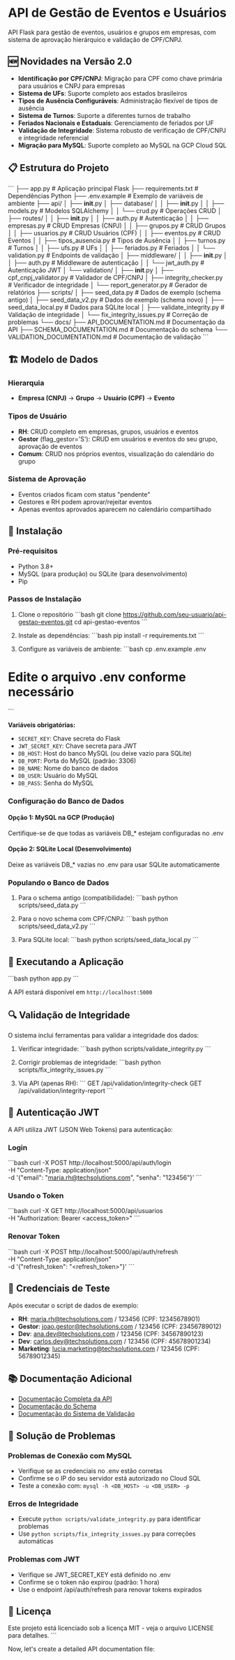 # API de Gestão de Eventos e Usuários

API Flask para gestão de eventos, usuários e grupos em empresas, com sistema de aprovação hierárquico e validação de CPF/CNPJ.

## 🆕 Novidades na Versão 2.0

- **Identificação por CPF/CNPJ**: Migração para CPF como chave primária para usuários e CNPJ para empresas
- **Sistema de UFs**: Suporte completo aos estados brasileiros
- **Tipos de Ausência Configuráveis**: Administração flexível de tipos de ausência
- **Sistema de Turnos**: Suporte a diferentes turnos de trabalho
- **Feriados Nacionais e Estaduais**: Gerenciamento de feriados por UF
- **Validação de Integridade**: Sistema robusto de verificação de CPF/CNPJ e integridade referencial
- **Migração para MySQL**: Suporte completo ao MySQL na GCP Cloud SQL

## 📋 Estrutura do Projeto

\`\`\`
├── app.py                 # Aplicação principal Flask
├── requirements.txt       # Dependências Python
├── .env.example          # Exemplo de variáveis de ambiente
├── api/
│   ├── __init__.py
│   ├── database/
│   │   ├── __init__.py
│   │   ├── models.py     # Modelos SQLAlchemy
│   │   └── crud.py       # Operações CRUD
│   ├── routes/
│   │   ├── __init__.py
│   │   ├── auth.py       # Autenticação
│   │   ├── empresas.py   # CRUD Empresas (CNPJ)
│   │   ├── grupos.py     # CRUD Grupos
│   │   ├── usuarios.py   # CRUD Usuários (CPF)
│   │   ├── eventos.py    # CRUD Eventos
│   │   ├── tipos_ausencia.py # Tipos de Ausência
│   │   ├── turnos.py     # Turnos
│   │   ├── ufs.py        # UFs
│   │   ├── feriados.py   # Feriados
│   │   └── validation.py # Endpoints de validação
│   ├── middleware/
│   │   ├── __init__.py
│   │   ├── auth.py       # Middleware de autenticação
│   │   └── jwt_auth.py   # Autenticação JWT
│   └── validation/
│       ├── __init__.py
│       ├── cpf_cnpj_validator.py # Validador de CPF/CNPJ
│       ├── integrity_checker.py  # Verificador de integridade
│       └── report_generator.py   # Gerador de relatórios
├── scripts/
│   ├── seed_data.py      # Dados de exemplo (schema antigo)
│   ├── seed_data_v2.py   # Dados de exemplo (schema novo)
│   ├── seed_data_local.py # Dados para SQLite local
│   ├── validate_integrity.py # Validação de integridade
│   └── fix_integrity_issues.py # Correção de problemas
└── docs/
    ├── API_DOCUMENTATION.md    # Documentação da API
    ├── SCHEMA_DOCUMENTATION.md # Documentação do schema
    └── VALIDATION_DOCUMENTATION.md # Documentação de validação
\`\`\`

## 🏗️ Modelo de Dados

### Hierarquia
- **Empresa (CNPJ)** → **Grupo** → **Usuário (CPF)** → **Evento**

### Tipos de Usuário
- **RH**: CRUD completo em empresas, grupos, usuários e eventos
- **Gestor** (flag_gestor='S'): CRUD em usuários e eventos do seu grupo, aprovação de eventos
- **Comum**: CRUD nos próprios eventos, visualização do calendário do grupo

### Sistema de Aprovação
- Eventos criados ficam com status "pendente"
- Gestores e RH podem aprovar/rejeitar eventos
- Apenas eventos aprovados aparecem no calendário compartilhado

## 🚀 Instalação

### Pré-requisitos
- Python 3.8+
- MySQL (para produção) ou SQLite (para desenvolvimento)
- Pip

### Passos de Instalação

1. Clone o repositório
\`\`\`bash
git clone https://github.com/seu-usuario/api-gestao-eventos.git
cd api-gestao-eventos
\`\`\`

2. Instale as dependências:
\`\`\`bash
pip install -r requirements.txt
\`\`\`

3. Configure as variáveis de ambiente:
\`\`\`bash
cp .env.example .env
# Edite o arquivo .env conforme necessário
\`\`\`

**Variáveis obrigatórias:**
- `SECRET_KEY`: Chave secreta do Flask
- `JWT_SECRET_KEY`: Chave secreta para JWT
- `DB_HOST`: Host do banco MySQL (ou deixe vazio para SQLite)
- `DB_PORT`: Porta do MySQL (padrão: 3306)
- `DB_NAME`: Nome do banco de dados
- `DB_USER`: Usuário do MySQL
- `DB_PASS`: Senha do MySQL

### Configuração do Banco de Dados

#### Opção 1: MySQL na GCP (Produção)
Certifique-se de que todas as variáveis DB_* estejam configuradas no .env

#### Opção 2: SQLite Local (Desenvolvimento)
Deixe as variáveis DB_* vazias no .env para usar SQLite automaticamente

### Populando o Banco de Dados

1. Para o schema antigo (compatibilidade):
\`\`\`bash
python scripts/seed_data.py
\`\`\`

2. Para o novo schema com CPF/CNPJ:
\`\`\`bash
python scripts/seed_data_v2.py
\`\`\`

3. Para SQLite local:
\`\`\`bash
python scripts/seed_data_local.py
\`\`\`

## 🚀 Executando a Aplicação

\`\`\`bash
python app.py
\`\`\`

A API estará disponível em `http://localhost:5000`

## 🔍 Validação de Integridade

O sistema inclui ferramentas para validar a integridade dos dados:

1. Verificar integridade:
\`\`\`bash
python scripts/validate_integrity.py
\`\`\`

2. Corrigir problemas de integridade:
\`\`\`bash
python scripts/fix_integrity_issues.py
\`\`\`

3. Via API (apenas RH):
\`\`\`
GET /api/validation/integrity-check
GET /api/validation/integrity-report
\`\`\`

## 🔐 Autenticação JWT

A API utiliza JWT (JSON Web Tokens) para autenticação:

### Login
\`\`\`bash
curl -X POST http://localhost:5000/api/auth/login \
  -H "Content-Type: application/json" \
  -d '{"email": "maria.rh@techsolutions.com", "senha": "123456"}'
\`\`\`

### Usando o Token
\`\`\`bash
curl -X GET http://localhost:5000/api/usuarios \
  -H "Authorization: Bearer <access_token>"
\`\`\`

### Renovar Token
\`\`\`bash
curl -X POST http://localhost:5000/api/auth/refresh \
  -H "Content-Type: application/json" \
  -d '{"refresh_token": "<refresh_token>"}'
\`\`\`

## 👥 Credenciais de Teste

Após executar o script de dados de exemplo:

- **RH**: maria.rh@techsolutions.com / 123456 (CPF: 12345678901)
- **Gestor**: joao.gestor@techsolutions.com / 123456 (CPF: 23456789012)
- **Dev**: ana.dev@techsolutions.com / 123456 (CPF: 34567890123)
- **Dev**: carlos.dev@techsolutions.com / 123456 (CPF: 45678901234)
- **Marketing**: lucia.marketing@techsolutions.com / 123456 (CPF: 56789012345)

## 📚 Documentação Adicional

- [Documentação Completa da API](docs/API_DOCUMENTATION.md)
- [Documentação do Schema](docs/SCHEMA_DOCUMENTATION.md)
- [Documentação do Sistema de Validação](docs/VALIDATION_DOCUMENTATION.md)

## 🐛 Solução de Problemas

### Problemas de Conexão com MySQL
- Verifique se as credenciais no .env estão corretas
- Confirme se o IP do seu servidor está autorizado no Cloud SQL
- Teste a conexão com: `mysql -h <DB_HOST> -u <DB_USER> -p`

### Erros de Integridade
- Execute `python scripts/validate_integrity.py` para identificar problemas
- Use `python scripts/fix_integrity_issues.py` para correções automáticas

### Problemas com JWT
- Verifique se JWT_SECRET_KEY está definido no .env
- Confirme se o token não expirou (padrão: 1 hora)
- Use o endpoint /api/auth/refresh para renovar tokens expirados

## 📄 Licença

Este projeto está licenciado sob a licença MIT - veja o arquivo LICENSE para detalhes.
\`\`\`

Now, let's create a detailed API documentation file:

